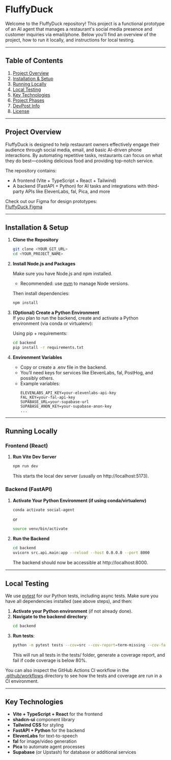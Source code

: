 # FluffyDuck

Welcome to the FluffyDuck repository! This project is a functional prototype of an AI agent that manages a restaurant's social media presence and customer inquiries via email/phone. Below you’ll find an overview of the project, how to run it locally, and instructions for local testing.

---

## Table of Contents

1. [Project Overview](#project-overview)  
2. [Installation & Setup](#installation--setup)  
3. [Running Locally](#running-locally)  
4. [Local Testing](#local-testing)  
5. [Key Technologies](#key-technologies)  
6. [Project Phases](#project-phases)  
7. [DevPost Info](#devpost-info)  
8. [License](#license)

---

## Project Overview

FluffyDuck is designed to help restaurant owners effectively engage their audience through social media, email, and basic AI-driven phone interactions. By automating repetitive tasks, restaurants can focus on what they do best—cooking delicious food and providing top-notch service.  

The repository contains:  
- A frontend (Vite + TypeScript + React + Tailwind)  
- A backend (FastAPI + Python) for AI tasks and integrations with third-party APIs like ElevenLabs, fal, Pica, and more  

Check out our Figma for design prototypes:  
[FluffyDuck Figma](https://www.figma.com/design/nqc0DwBp0ZK3bklu1dXBzi/doodling?node-id=0-1&t=atWOAR2aTAz9PFyH-1)

---

## Installation & Setup

1. **Clone the Repository**

   ```sh
   git clone <YOUR_GIT_URL>
   cd <YOUR_PROJECT_NAME>
   ```

2. **Install Node.js and Packages**

   Make sure you have Node.js and npm installed.  
   - Recommended: use [nvm](https://github.com/nvm-sh/nvm#installing-and-updating) to manage Node versions.

   Then install dependencies:

   ```sh
   npm install
   ```

3. **(Optional) Create a Python Environment**  
   If you plan to run the backend, create and activate a Python environment (via conda or virtualenv):

   Using pip + requirements:
   ```sh
   cd backend
   pip install -r requirements.txt
   ```

4. **Environment Variables**  
   - Copy or create a .env file in the backend.  
   - You’ll need keys for services like ElevenLabs, fal, PostHog, and possibly others.  
   - Example variables:
     ```
     ELEVENLABS_API_KEY=your-elevenlabs-api-key
     FAL_KEY=your-fal-api-key
     SUPABASE_URL=your-supabase-url
     SUPABASE_ANON_KEY=your-supabase-anon-key
     ...
     ```

---

## Running Locally

### Frontend (React)

1. **Run Vite Dev Server**

   ```sh
   npm run dev
   ```
   This starts the local dev server (usually on http://localhost:5173).

### Backend (FastAPI)

1. **Activate Your Python Environment (if using conda/virtualenv)**
   ```sh
   conda activate social-agent
   ```
   or
   ```sh
   source venv/bin/activate
   ```

2. **Run the Backend**
   ```sh
   cd backend
   uvicorn src.api.main:app --reload --host 0.0.0.0 --port 8000
   ```
   The backend should now be accessible at http://localhost:8000.

---

## Local Testing

We use [pytest](https://docs.pytest.org/) for our Python tests, including async tests. Make sure you have all dependencies installed (see above steps), and then:

1. **Activate your Python environment** (if not already done).
2. **Navigate to the backend directory**:
   ```sh
   cd backend
   ```
3. **Run tests**:
   ```sh
   python -m pytest tests --cov=src --cov-report=term-missing --cov-fail-under=80
   ```
   This will run all tests in the tests/ folder, generate a coverage report, and fail if code coverage is below 80%.

You can also inspect the GitHub Actions CI workflow in the [.github/workflows](./.github/workflows) directory to see how the tests and coverage are run in a CI environment.

---

## Key Technologies

- **Vite + TypeScript + React** for the frontend
- **shadcn-ui** component library
- **Tailwind CSS** for styling
- **FastAPI + Python** for the backend
- **ElevenLabs** for text-to-speech
- **fal** for image/video generation
- **Pica** to automate agent processes
- **Supabase** (or Upstash) for database or additional services

